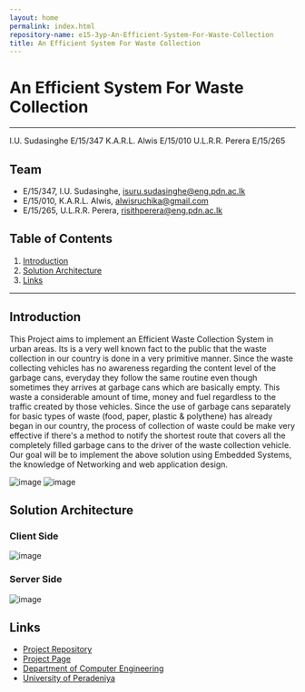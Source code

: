 ```yaml
---
layout: home
permalink: index.html
repository-name: e15-3yp-An-Efficient-System-For-Waste-Collection
title: An Efficient System For Waste Collection
---
```


# An Efficient System For Waste Collection

---
I.U. Sudasinghe	E/15/347
K.A.R.L. Alwis	E/15/010
U.L.R.R. Perera	E/15/265

## Team
-  E/15/347, I.U. Sudasinghe, [isuru.sudasinghe@eng.pdn.ac.lk](mailto:isuru.sudasinghe@eng.pdn.ac.lk)
-  E/15/010, K.A.R.L. Alwis, [alwisruchika@gmail.com](mailto:alwisruchika@gmail.com)
-  E/15/265, U.L.R.R. Perera, [risithperera@eng.pdn.ac.lk](mailto:risithperera@eng.pdn.ac.lk)

## Table of Contents
1. [Introduction](#introduction)
2. [Solution Architecture](#solution-architecture )
3. [Links](#links)

---

## Introduction

This Project aims to implement an Efficient Waste  Collection System in urban areas. Its is a very well known fact to the public that the waste collection in our country is done in a very primitive manner. Since the waste collecting vehicles has no awareness regarding the content level of the garbage cans, everyday they follow the same routine even though sometimes they arrives at garbage cans which are basically empty. This waste a considerable amount of time, money and fuel regardless to the traffic created by those vehicles. Since the use of garbage cans separately for basic types of waste (food, paper, plastic & polythene) has already began in our country, the process of collection of waste could be make very effective if there's a method to notify the shortest route that covers all the completely filled garbage cans to the driver of the waste collection vehicle. Our goal will be to implement the above solution using Embedded Systems, the knowledge of Networking and web application design.

![image](https://user-images.githubusercontent.com/73756777/119198771-86df0680-baa7-11eb-9d4e-ed3ae7d4ccfb.png)
![image](https://user-images.githubusercontent.com/73756777/119198799-94948c00-baa7-11eb-8f37-ea4779499f67.png)

## Solution Architecture

### Client Side
![image](https://user-images.githubusercontent.com/73756777/119198922-c9084800-baa7-11eb-943c-fa8943c466a7.png)

### Server Side
![image](https://user-images.githubusercontent.com/73756777/119198934-cdccfc00-baa7-11eb-9fc1-5c28118fef2f.png)


## Links

- <a href = "https://github.com/cepdnaclk/e15-3yp-An-Efficient-System-For-Waste-Collection" target = "_blank"> Project Repository </a>
- <a href = "https://cepdnaclk.github.io/e15-3yp-An-Efficient-System-For-Waste-Collection/" target = "_blank">Project Page</a>
- <a href = "http://www.ce.pdn.ac.lk/" target = "_blank">Department of Computer Engineering</a>
- <a href = "https://eng.pdn.ac.lk/" target = "_blank">University of Peradeniya</a>


[//]: # (Please refer this to learn more about Markdown syntax)
[//]: # (https://github.com/adam-p/markdown-here/wiki/Markdown-Cheatsheet)
